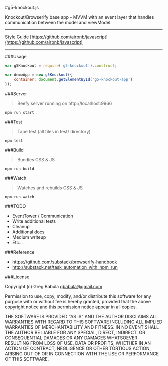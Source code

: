 #g5-knockout.js

Knockout/Browserify base app - MVVM with an event layer that handles communication between the model and viewModel.

---

Style Guide [https://github.com/airbnb/javascript](https://github.com/airbnb/javascript)

---

###Usage

```js
var g5Knockout = require('g5-knockout').construct;

var demoApp = new g5Knockout({
    container: document.getElementById('g5-knockout-app')
});
```

###Server

> Beefy server running on http://localhost:9966

```
npm run start
```

###Test

> Tape test (all files in test/ directory)

```
npm test
```

###Build

> Bundles CSS & JS

```
npm run build
```

###Watch

> Watches and rebuilds CSS & JS

```
npm run watch
```

###TODO

* EventTower / Communication
* Write additional tests
* Cleanup
* Additional docs
* Medium writeup
* Etc...

###Reference

* https://github.com/substack/browserify-handbook
* http://substack.net/task_automation_with_npm_run 

###License

Copyright (c) Greg Babula <gbabula@gmail.com>

Permission to use, copy, modify, and/or distribute this software for any purpose with or without fee is hereby granted, provided that the above copyright notice and this permission notice appear in all copies.

THE SOFTWARE IS PROVIDED "AS IS" AND THE AUTHOR DISCLAIMS ALL WARRANTIES WITH REGARD TO THIS SOFTWARE INCLUDING ALL IMPLIED WARRANTIES OF MERCHANTABILITY AND FITNESS. IN NO EVENT SHALL THE AUTHOR BE LIABLE FOR ANY SPECIAL, DIRECT, INDIRECT, OR CONSEQUENTIAL DAMAGES OR ANY DAMAGES WHATSOEVER RESULTING FROM LOSS OF USE, DATA OR PROFITS, WHETHER IN AN ACTION OF CONTRACT, NEGLIGENCE OR OTHER TORTIOUS ACTION, ARISING OUT OF OR IN CONNECTION WITH THE USE OR PERFORMANCE OF THIS SOFTWARE.
